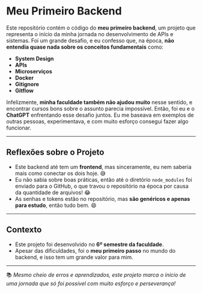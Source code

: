 # Meu Primeiro Backend

Este repositório contém o código do **meu primeiro backend**, um projeto que representa o início da minha jornada no desenvolvimento de APIs e sistemas. Foi um grande desafio, e eu confesso que, na época, **não entendia quase nada sobre os conceitos fundamentais** como:

- **System Design**
- **APIs**
- **Microserviços**
- **Docker**
- **Gitignore**
- **Gitflow**

Infelizmente, **minha faculdade também não ajudou muito** nesse sentido, e encontrar cursos bons sobre o assunto parecia impossível. Então, foi eu e o **ChatGPT** enfrentando esse desafio juntos. Eu me baseava em exemplos de outras pessoas, experimentava, e com muito esforço consegui fazer algo funcionar.

---

## Reflexões sobre o Projeto

- Este backend até tem um **frontend**, mas sinceramente, eu nem saberia mais como conectar os dois hoje. 😅
- Eu não sabia sobre boas práticas, então até o diretório `node_modules` foi enviado para o GitHub, o que travou o repositório na época por causa da quantidade de arquivos! 😂
- As senhas e tokens estão no repositório, mas **são genéricos e apenas para estudo**, então tudo bem. 😄

---

## Contexto

- Este projeto foi desenvolvido no **6º semestre da faculdade**.
- Apesar das dificuldades, foi o **meu primeiro passo** no mundo do backend, e isso tem um grande valor para mim.

---

📚 *Mesmo cheio de erros e aprendizados, este projeto marca o início de uma jornada que só foi possível com muito esforço e perseverança!*
